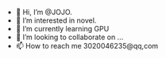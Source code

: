 - 👋 Hi, I’m @JOJO.
- 👀 I’m interested in novel.
- 🌱 I’m currently learning GPU
- 💞️ I’m looking to collaborate on ...
- 📫 How to reach me 3020046235@qq,com

<!---
JOJOZW/JOJOZW is a ✨ special ✨ repository because its `README.md` (this file) appears on your GitHub profile.
You can click the Preview link to take a look at your changes.
--->
